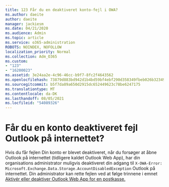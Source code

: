 ```yaml
---
title: 123 Får du en deaktiveret konto-fejl i OWA?
ms.author: daeite
author: daeite
manager: jackiesm
ms.date: 04/21/2020
ms.audience: Admin
ms.topic: article
ms.service: o365-administration
ROBOTS: NOINDEX, NOFOLLOW
localization_priority: Normal
ms.collection: Adm_O365
ms.custom:
- "123"
- "16200023"
ms.assetid: 3e24aa2e-4c96-46cc-b9f7-8fc2f4643562
ms.openlocfilehash: 73879d883bd942d1b4bd59bf4ebf290d358349fbeb026b3234934319014d21af
ms.sourcegitcommit: b5f7da89a650d2915dc652449623c78be6247175
ms.translationtype: MT
ms.contentlocale: da-DK
ms.lasthandoff: 08/05/2021
ms.locfileid: "54089326"
---
```

# <a name="getting-an-account-disabled-error-in-outlook-on-the-web"></a>Får du en konto deaktiveret fejl Outlook på internettet?

Hvis du får  fejlen Din konto er blevet deaktiveret, når du forsøger at åbne Outlook på internettet (tidligere kaldet Outlook Web App), har din organisations administrator muligvis deaktiveret din adgang til `X-OWA-Error: Microsoft.Exchange.Data.Storage.AccountDisabledException` Outlook på internettet. Din administrator kan rette fejlen ved at følge trinnene i emnet [Aktivér eller deaktiver Outlook Web App for en postkasse.](https://technet.microsoft.com/library/bb124124%28v=exchg.150%29.aspx)
